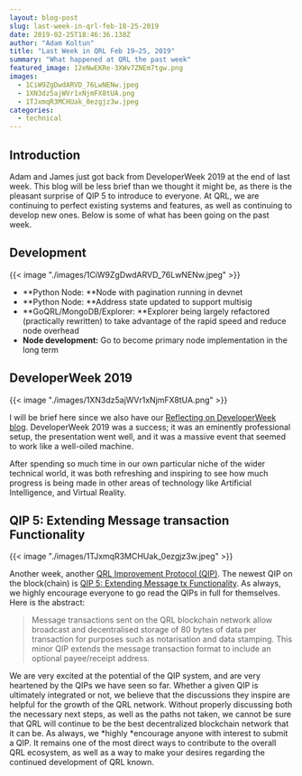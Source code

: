 ```yaml
---
layout: blog-post
slug: last-week-in-qrl-feb-18-25-2019
date: 2019-02-25T18:46:36.138Z
author: "Adam Koltun"
title: "Last Week in QRL Feb 19–25, 2019"
summary: "What happened at QRL the past week"
featured_image: 12eNwEKRe-3XWv7ZNEm7tgw.png
images:
  - 1CiW9ZgDwdARVD_76LwNENw.jpeg
  - 1XN3dz5ajWVr1xNjmFX8tUA.png
  - 1TJxmqR3MCHUak_0ezgjz3w.jpeg
categories:
  - technical
---
```


## Introduction

Adam and James just got back from DeveloperWeek 2019 at the end of last week. This blog will be less brief than we thought it might be, as there is the pleasant surprise of QIP 5 to introduce to everyone. At QRL, we are continuing to perfect existing systems and features, as well as continuing to develop new ones. Below is some of what has been going on the past week.

## Development

{{< image "./images/1CiW9ZgDwdARVD_76LwNENw.jpeg" >}}

* **Python Node: **Node with pagination running in devnet
* **Python Node: **Address state updated to support multisig
* **GoQRL/MongoDB/Explorer: **Explorer being largely refactored (practically rewritten) to take advantage of the rapid speed and reduce node overhead
* **Node development:** Go to become primary node implementation in the long term

## DeveloperWeek 2019

{{< image "./images/1XN3dz5ajWVr1xNjmFX8tUA.png" >}}

I will be brief here since we also have our [Reflecting on DeveloperWeek blog](/blog/reflecting-on-developerweek-2019). DeveloperWeek 2019 was a success; it was an eminently professional setup, the presentation went well, and it was a massive event that seemed to work like a well-oiled machine.

After spending so much time in our own particular niche of the wider technical world, it was both refreshing and inspiring to see how much progress is being made in other areas of technology like Artificial Intelligence, and Virtual Reality.

## QIP 5: Extending Message transaction Functionality

{{< image "./images/1TJxmqR3MCHUak_0ezgjz3w.jpeg" >}}

Another week, another [QRL Improvement Protocol (QIP)](https://github.com/theQRL/qips). The newest QIP on the block(chain) is [QIP 5: Extending Message tx Functionality](https://github.com/theQRL/qips/blob/master/2.Proposals/1.%20Open/5%20extended%20message%20format.md). As always, we highly encourage everyone to go read the QIPs in full for themselves. Here is the abstract:
> Message transactions sent on the QRL blockchain network allow broadcast and decentralised storage of 80 bytes of data per transaction for purposes such as notarisation and data stamping. This minor QIP extends the message transaction format to include an optional payee/receipt address.

We are very excited at the potential of the QIP system, and are very heartened by the QIPs we have seen so far. Whether a given QIP is ultimately integrated or not, we believe that the discussions they inspire are helpful for the growth of the QRL network. Without properly discussing both the necessary next steps, as well as the paths not taken, we cannot be sure that QRL will continue to be the best decentralized blockchain network that it can be. As always, we *highly *encourage anyone with interest to submit a QIP. It remains one of the most direct ways to contribute to the overall QRL ecosystem, as well as a way to make your desires regarding the continued development of QRL known.